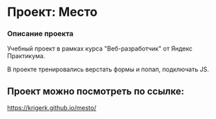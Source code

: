 # Проект: Место

### Описание проекта

Учебный проект в рамках курса "Веб-разработчик" от Яндекс Практикума.

В проекте тренировались верстать формы и попап, подключать JS.

## Проект можно посмотреть по ссылке:
https://krigerk.github.io/mesto/
